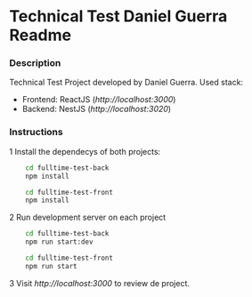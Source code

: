 # Technical Test Daniel Guerra Readme

### Description
Technical Test Project developed by Daniel Guerra.
Used stack:
* Frontend: ReactJS (*http://localhost:3000*)
* Backend: NestJS (*http://localhost:3020*)

### Instructions
1 Install the dependecys of both projects:

```bash
    cd fulltime-test-back
    npm install

    cd fulltime-test-front
    npm install
```

2 Run development server on each project 
```bash
    cd fulltime-test-back
    npm run start:dev

    cd fulltime-test-front
    npm run start
```

3 Visit *http://localhost:3000* to review de project.
